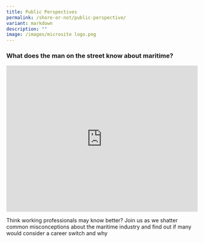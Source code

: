 ```yaml
---
title: Public Perspectives
permalink: /shore-or-not/public-perspective/
variant: markdown
description: ""
image: /images/microsite logo.png
---
```

### What does the man on the street know about maritime?

<iframe allowfullscreen="" allow="accelerometer; autoplay; clipboard-write; encrypted-media; gyroscope; picture-in-picture; web-share" frameborder="0" title="YouTube video player" src="https://www.youtube.com/embed/1rbu6PWARtw?si=dDuz8BSxvPsLGLPx" height="385" width="100%"></iframe>

Think working professionals may know better? Join us as we shatter common misconceptions about the maritime industry and find out if many would consider a career switch and why